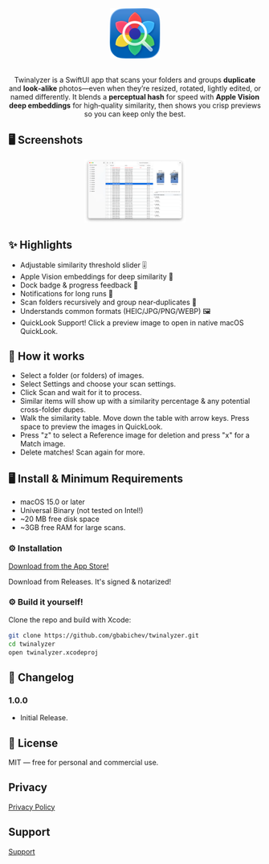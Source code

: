 <div align="center">

<picture>
  <source srcset="Documentation/icon-dark.png" media="(prefers-color-scheme: dark)">
  <source srcset="Documentation/icon-light.png" media="(prefers-color-scheme: light)">
  <img src="Documentation/icon-light.png" alt="App Icon" width="100">
</picture>
<br/><br/>

Twinalyzer is a SwiftUI app that scans your folders and groups **duplicate** and **look‑alike** photos—even when they’re resized, rotated, lightly edited, or named differently. It blends a **perceptual hash** for speed with **Apple Vision deep embeddings** for high‑quality similarity, then shows you crisp previews so you can keep only the best.

</div>

## 🖥️ Screenshots 

<p align="center">
    <img src="Documentation/App1.png" width="40%">
</p>

## ✨ Highlights

- Adjustable similarity threshold slider 🎚️
- Apple Vision embeddings for deep similarity 🔬
- Dock badge & progress feedback 🧮
- Notifications for long runs 🔔
- Scan folders recursively and group near‑duplicates 📁
- Understands common formats (HEIC/JPG/PNG/WEBP) 🖼️
- QuickLook Support! Click a preview image to open in native macOS QuickLook. 

## 🧠 How it works

- Select a folder (or folders) of images.
- Select Settings and choose your scan settings.
- Click Scan and wait for it to process.
- Similar items will show up with a similarity percentage & any potential cross-folder dupes.
- Walk the similarity table. Move down the table with arrow keys. Press space to preview the images in QuickLook.
- Press "z" to select a Reference image for deletion and press "x" for a Match image.
- Delete matches! Scan again for more.

## 🖥️ Install & Minimum Requirements

- macOS 15.0 or later  
- Universal Binary (not tested on Intel!)
- ~20 MB free disk space
- ~3GB free RAM for large scans. 


### ⚙️ Installation

<a href="https://apps.apple.com/us/app/twinalyzer/id6753094495?mt=12
Twinalyzer">Download from the App Store!</a>

Download from Releases. It's signed & notarized!

### ⚙️ Build it yourself!

Clone the repo and build with Xcode:

```bash
git clone https://github.com/gbabichev/twinalyzer.git
cd twinalyzer
open twinalyzer.xcodeproj
```

## 📝 Changelog

### 1.0.0 
- Initial Release. 

## 📄 License

MIT — free for personal and commercial use. 

## Privacy
<a href="Documentation/PrivacyPolicy.html">Privacy Policy</a>

## Support 
<a href="Documentation/Support.html">Support</a>